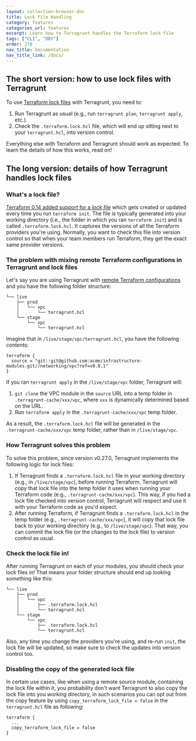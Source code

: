 ```yaml
---
layout: collection-browser-doc
title: Lock File Handling
category: features
categories_url: features
excerpt: Learn how to Terragrunt handles the Terraform lock file
tags: ["CLI", "DRY"]
order: 270
nav_title: Documentation
nav_title_link: /docs/
---
```


## The short version: how to use lock files with Terragrunt

To use [Terraform lock files](https://www.terraform.io/docs/configuration/dependency-lock.html) with Terragrunt, you
need to:

1. Run Terragrunt as usual (e.g., run `terragrunt plan`, `terragrunt apply`, etc.).
1. Check the `.terraform.lock.hcl` file, which will end up sitting next to your `terragrunt.hcl`, into version control.

Everything else with Terraform and Terragrunt should work as expected. To learn the details of how this works, read on!

## The long version: details of how Terragrunt handles lock files

### What's a lock file?

[Terraform 0.14 added support for a
*lock file*](https://www.hashicorp.com/blog/terraform-0-14-introduces-a-dependency-lock-file-for-providers)
which gets created or updated every time you run `terraform init`. The file is typically generated into your working
directory (i.e., the folder in which you ran `terraform init`) and is called `.terraform.lock.hcl`.
It captures the versions of all the Terraform providers you're using. Normally, you want to check this file into
version control so that when your team members run Terraform, they get the exact same provider versions.

### The problem with mixing remote Terraform configurations in Terragrunt and lock files

Let's say you are using Terragrunt with [remote Terraform
configurations]({{site.baseurl}}/docs/features/keep-your-terraform-code-dry/) and you have the following folder
structure:

```tree
└── live
    ├── prod
    │   └── vpc
    │       └── terragrunt.hcl
    └── stage
        └── vpc
            └── terragrunt.hcl
```

Imagine that in `/live/stage/vpc/terragrunt.hcl`, you have the following contents:

```hcl
terraform {
  source = "git::git@github.com:acme/infrastructure-modules.git//networking/vpc?ref=v0.0.1"
}
```

If you ran `terragrunt apply` in the `/live/stage/vpc` folder, Terragrunt will:

1. `git clone` the VPC module in the `source` URL into a temp folder in `.terragrunt-cache/xxx/vpc`, where `xxx` is
   dynamically determined based on the URL.
1. Run `terraform apply` in the `.terragrunt-cache/xxx/vpc` temp folder.

As a result, the `.terraform.lock.hcl` file will be generated in the `.terragrunt-cache/xxx/vpc` temp folder, rather
than in `/live/stage/vpc`.

### How Terragrunt solves this problem

To solve this problem, since version v0.27.0, Terragrunt implements the following logic for lock files:

1. If Terragrunt finds a `.terraform.lock.hcl` file in your working directory (e.g., in `/live/stage/vpc`), before
   running Terraform, Terragrunt will copy that lock file into the temp folder it uses when running your Terraform code
   (e.g., `.terragrunt-cache/xxx/vpc`). This way, if you had a lock file checked into version control, Terragrunt will
   respect and use it with your Terraform code as you'd expect.
1. After running Terraform, if Terragrunt finds a `.terraform.lock.hcl` in the temp folder (e.g.,
   `.terragrunt-cache/xxx/vpc`), it will copy that lock file back to your working directory (e.g., to `/live/stage/vpc`).
   That way, you can commit the lock file (or the changes to the lock file) to version control as usual.

<!-- markdownlint-disable MD026 -->
### Check the lock file in!

After running Terragrunt on each of your modules, you should check your lock files in! That means your folder structure
should end up looking something like this:

```tree
└── live
    ├── prod
    │   └── vpc
    │       ├── .terraform.lock.hcl
    │       └── terragrunt.hcl
    └── stage
        └── vpc
            ├── .terraform.lock.hcl
            └── terragrunt.hcl
```

Also, any time you change the providers you're using, and re-run `init`, the lock file will be updated, so make sure
to check the updates into version control too. 

### Disabling the copy of the generated lock file

In certain use cases, like when using a remote source module, containing the lock file within it, you probability 
don't want Terragrunt to also copy the lock file into you working directory, in such scenarios you can opt out from the copy
feature by using `copy_terraform_lock_file = false` in the `terragrunt.hcl` file as following:

```hcl
terraform {
  ...
  copy_terraform_lock_file = false
}
```